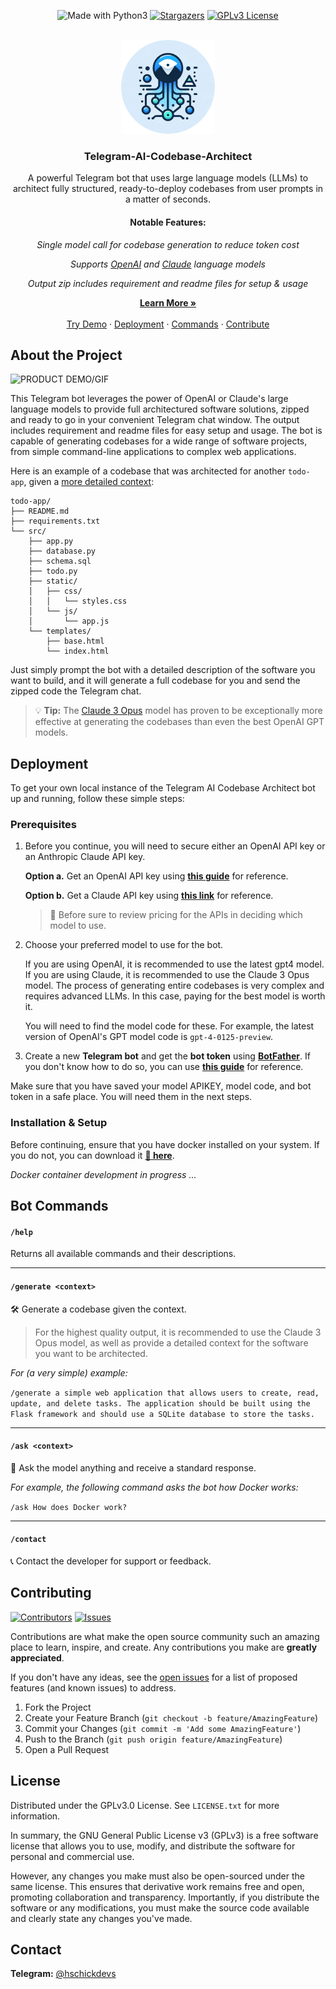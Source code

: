 <p align="center">
  <img src="https://img.shields.io/badge/Made%20with-Python3-yellow?style=for-the-badge" alt="Made with Python3" />
  <a href="https://github.com/hschickdevs/Telegram-AI-Codebase-Architect/stargazers"><img src="https://img.shields.io/github/stars/hschickdevs/Telegram-AI-Codebase-Architect.svg?style=for-the-badge&color=219ED9" alt="Stargazers" /></a>
  <a href="https://github.com/hschickdevs/Telegram-AI-Codebase-Architect/blob/main/LICENSE"><img src="https://img.shields.io/github/license/hschickdevs/Telegram-AI-Codebase-Architect.svg?style=for-the-badge&color=green" alt="GPLv3 License" /></a>
</p>

<!-- PROJECT LOGO -->
<br />
<div align="center">
  <img src="./docs/logo_circle.png" alt="Logo" width="150" height="150">

  <h3 align="center">Telegram-AI-Codebase-Architect</h3>

  <p align="center">
    A powerful Telegram bot that uses large language models (LLMs) to architect fully structured, ready-to-deploy codebases from user prompts in a matter of seconds.
    <br />
    <h4>Notable Features:</h4>
    <p>
        <i>Single model call for codebase generation to reduce token cost</i>
    </p>
    <p>
        <i>Supports <a href="https://platform.openai.com/docs/models/gpt-4-and-gpt-4-turbo">OpenAI</a> and <a href="https://www.anthropic.com/claude">Claude</a> language models</i>
    </p>
    <p>
        <i>Output zip includes requirement and readme files for setup & usage</i>
    </p>
    <a href="#about-the-project"><strong>Learn More »</strong></a>
    <br />
    <br />
    <a href="https://t.me/CodebaseArchitect_bot">Try Demo</a>
    ·
    <a href="#deployment">Deployment</a>
    ·
    <a href="#bot-commands">Commands</a>
    ·
    <a href="#contributing">Contribute</a>
  </p>
</div>

<!-- # Telegram-AI-Codebase-Architect

> 🚧 _CURRENTLY IN DEVELOPMENT ..._

 Telegram bot that uses AI to generate full codebases from user prompts. It provides structured, ready-to-deploy codebases, differentiating from simple code generation by offering entire architectural solutions. Prompt the bot with a detailed description of the software you want to build, and it will generate a full codebase for you and send the zipped code the Telegram chat.

 **Notable Features**:

 * Codebase generation is done in a single API call to save on context token cost.

 * Supports [OpenAI](https://platform.openai.com/docs/models/gpt-4-and-gpt-4-turbo) and [Claude](https://www.anthropic.com/claude) language models (_Claude performs significantly better_)

 > **Note:** Even though the Claude and OpenAI models are supported, Claude actually performs much better in this specific task. 

 ## Testing Prompts:

 `/generate basic software that allows the user to input two numbers from the command line. The output to the console should be "HELLO WORLD! Here is your number: <number>"` -->

<!-- ABOUT THE PROJECT -->
## About the Project

![PRODUCT DEMO/GIF](docs/demo.gif)

This Telegram bot leverages the power of OpenAI or Claude's large language models to provide full architectured software solutions, zipped and ready to go in your convenient Telegram chat window. The output includes requirement and readme files for easy setup and usage. The bot is capable of generating codebases for a wide range of software projects, from simple command-line applications to complex web applications. 

Here is an example of a codebase that was architected for another `todo-app`, given a [more detailed context](./tests/message3.txt):

```
todo-app/
├── README.md
├── requirements.txt
└── src/
    ├── app.py
    ├── database.py
    ├── schema.sql
    ├── todo.py
    ├── static/
    │   ├── css/
    │   │   └── styles.css
    │   └── js/
    │       └── app.js
    └── templates/
        ├── base.html
        └── index.html
```

Just simply prompt the bot with a detailed description of the software you want to build, and it will generate a full codebase for you and send the zipped code the Telegram chat.

> 💡 **Tip:** The [Claude 3 Opus](https://www.anthropic.com/news/claude-3-family) model has proven to be exceptionally more effective at generating the codebases than even the best OpenAI GPT models.


<!-- DEPLOYMENT -->
## Deployment

To get your own local instance of the Telegram AI Codebase Architect bot up and running, follow these simple steps:

### Prerequisites

1. Before you continue, you will need to secure either an OpenAI API key or an Anthropic Claude API key.

    **Option a.** Get an OpenAI API key using [**this guide**](https://www.maisieai.com/help/how-to-get-an-openai-api-key-for-chatgpt) for reference.

    **Option b.** Get a Claude API key using [**this link**](https://console.anthropic.com/) for reference.

    > 💸 Before sure to review pricing for the APIs in deciding which model to use.

2. Choose your preferred model to use for the bot.

    If you are using OpenAI, it is recommended to use the latest gpt4 model. If you are using Claude, it is recommended to use the Claude 3 Opus model. The process of generating entire codebases is very complex and requires advanced LLMs. In this case, paying for the best model is worth it.

    You will need to find the model code for these. For example, the latest version of OpenAI's GPT model code is `gpt-4-0125-preview`.

2. Create a new **Telegram bot** and get the **bot token** using [**BotFather**](https://t.me/botfather). If you don't know how to do so, you can use [**this guide**](https://www.siteguarding.com/en/how-to-get-telegram-bot-api-token) for reference.

Make sure that you have saved your model APIKEY, model code, and bot token in a safe place. You will need them in the next steps. 

### Installation & Setup

Before continuing, ensure that you have docker installed on your system. If you do not, you can download it [**🔗 here**](https://www.docker.com/products/docker-desktop).

_Docker container development in progress ..._


<!-- 1. Pull the Docker image from Docker Hub:

   ```sh
   docker pull hschickdevs/telegram-translate-ai
   ```

2. Run the Docker image:

    You will need to specify your OpenAI API key and Telegram bot token as environment variables. Additionally, you can specify the GPT model to use (e.g., `gpt-3.5-turbo` or `gpt-4`, or any desired model [listed on their website](https://platform.openai.com/docs/models/continuous-model-upgrades)). You can leave the `MODEL` environment variable empty to use the default model (3.5 turbo).

    ```sh
    docker run -d --name telegram-translate-ai \
      -e OPENAI_TOKEN=<YOUR_APIKEY> \
      -e BOT_TOKEN=<YOUR_TELEGRAM_BOT_TOKEN> \
      -e MODEL=<GPT-MODEL> \
      hschickdevs/telegram-translate-ai
    ```

  3. If you want to see the logs, you can use the following command:

      ```sh
      docker logs -f telegram-translate-ai
      ```

      You can also attach to the container to see the logs in real-time:

      ```sh
      docker attach telegram-translate-ai
      ```

      If you don't see any errors, the bot should now be running! Head to your bot on Telegram and test it out. -->

<!-- USAGE EXAMPLES -->
## Bot Commands

#### `/help`

Returns all available commands and their descriptions.

___

#### `/generate <context>`

🛠️ Generate a codebase given the context.

> For the highest quality output, it is recommended to use the Claude 3 Opus model, as well as provide a detailed context for the software you want to be architected.

_For (a very simple) example:_ 

`/generate a simple web application that allows users to create, read, update, and delete tasks. The application should be built using the Flask framework and should use a SQLite database to store the tasks.` 

___

#### `/ask <context>`

💬 Ask the model anything and receive a standard response.

_For example, the following command asks the bot how Docker works:_

`/ask How does Docker work?`

___

#### `/contact`

📞 Contact the developer for support or feedback.

<!-- CONTRIBUTING -->
## Contributing

[![Contributors][contributors-shield]][contributors-url]
[![Issues][issues-shield]][issues-url]

Contributions are what make the open source community such an amazing place to learn, inspire, and create. Any contributions you make are **greatly appreciated**.

If you don't have any ideas, see the [open issues](https://github.com/hschickdevs/Telegram-AI-Codebase-Architect/issues) for a list of proposed features (and known issues) to address.

1. Fork the Project
2. Create your Feature Branch (`git checkout -b feature/AmazingFeature`)
3. Commit your Changes (`git commit -m 'Add some AmazingFeature'`)
4. Push to the Branch (`git push origin feature/AmazingFeature`)
5. Open a Pull Request


<!-- LICENSE -->
## License

Distributed under the GPLv3.0 License. See `LICENSE.txt` for more information.

In summary, the GNU General Public License v3 (GPLv3) is a free software license that allows you to use, modify, and distribute the software for personal and commercial use. 

However, any changes you make must also be open-sourced under the same license. This ensures that derivative work remains free and open, promoting collaboration and transparency. Importantly, if you distribute the software or any modifications, you must make the source code available and clearly state any changes you've made.


<!-- CONTACT -->
## Contact

**Telegram:** [@hschickdevs](https://t.me/hschickdevs)

<!-- MARKDOWN LINKS & IMAGES -->
<!-- https://www.markdownguide.org/basic-syntax/#reference-style-links -->
[contributors-shield]: https://img.shields.io/github/contributors/hschickdevs/Telegram-AI-Codebase-Architect.svg?style=for-the-badge&color=blue
[contributors-url]: https://github.com/hschickdevs/Telegram-AI-Codebase-Architect/blob/main/bot/__init__.py

[issues-shield]: https://img.shields.io/github/issues/hschickdevs/Telegram-AI-Codebase-Architect?style=for-the-badge&color=red
[issues-url]: https://github.com/hschickdevs/Telegram-AI-Codebase-Architect/issues
